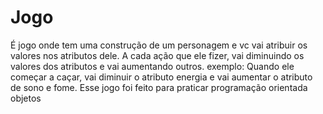 # Jogo
É jogo onde tem uma construção de um personagem e vc vai atribuir os valores nos atributos dele. A cada ação que ele fizer, vai diminuindo os valores dos atributos e vai aumentando outros. exemplo: Quando ele começar a caçar, vai diminuir o atributo energia e vai aumentar o atributo de sono e fome.
Esse jogo foi feito para praticar programação orientada objetos
